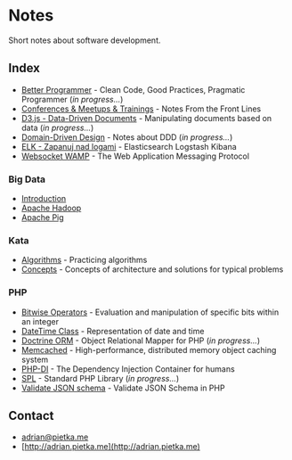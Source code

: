 # Notes

Short notes about software development.

## Index

- [Better Programmer](better-programmer) - Clean Code, Good Practices, Pragmatic Programmer (*in progress...*)
- [Conferences & Meetups & Trainings](conferences-meetups-trainings) - Notes From the Front Lines
- [D3.js - Data-Driven Documents](d3js) - Manipulating documents based on data (*in progress...*)
- [Domain-Driven Design](domain-driven-design) - Notes about DDD (*in progress...*)
- [ELK - Zapanuj nad logami](elk-zapanuj-nad-logami) - Elasticsearch Logstash Kibana
- [Websocket WAMP](https://github.com/adrianpietka/websocket-wamp) - The Web Application Messaging Protocol

### Big Data

- [Introduction](big-data-introduction/introduction.md)
- [Apache Hadoop](big-data-introduction/hadoop.md)
- [Apache Pig](big-data-introduction/pig.md)

### Kata

- [Algorithms](kata-algorithms) - Practicing algorithms
- [Concepts](kata-concepts) - Concepts of architecture and solutions for typical problems

### PHP

- [Bitwise Operators](php-bitwise-operators.md) - Evaluation and manipulation of specific bits within an integer
- [DateTime Class](php-datetime-class.md) - Representation of date and time
- [Doctrine ORM](php-doctrine-orm) - Object Relational Mapper for PHP (*in progress...*)
- [Memcached](php-memcached) - High-performance, distributed memory object caching system
- [PHP-DI](php-di) - The Dependency Injection Container for humans
- [SPL](php-spl) - Standard PHP Library (*in progress...*)
- [Validate JSON schema](php-validate-json-schema.md) - Validate JSON Schema in PHP

## Contact

- [adrian@pietka.me](mailto:adrian@pietka.me)
- [http://adrian.pietka.me](http://adrian.pietka.me)